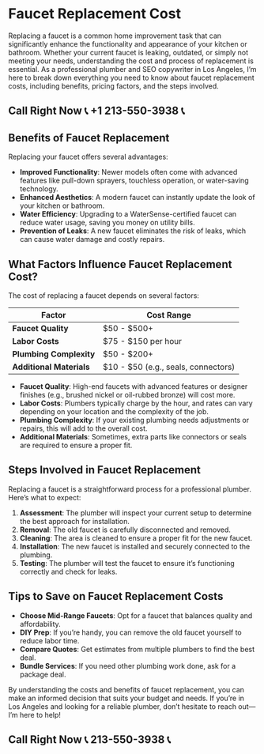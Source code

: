 # Faucet Replacement Cost  

Replacing a faucet is a common home improvement task that can significantly enhance the functionality and appearance of your kitchen or bathroom. Whether your current faucet is leaking, outdated, or simply not meeting your needs, understanding the cost and process of replacement is essential. As a professional plumber and SEO copywriter in Los Angeles, I’m here to break down everything you need to know about faucet replacement costs, including benefits, pricing factors, and the steps involved.  

## Call Right Now 📞 +1 213-550-3938 📞

## Benefits of Faucet Replacement  

Replacing your faucet offers several advantages:  
- **Improved Functionality**: Newer models often come with advanced features like pull-down sprayers, touchless operation, or water-saving technology.  
- **Enhanced Aesthetics**: A modern faucet can instantly update the look of your kitchen or bathroom.  
- **Water Efficiency**: Upgrading to a WaterSense-certified faucet can reduce water usage, saving you money on utility bills.  
- **Prevention of Leaks**: A new faucet eliminates the risk of leaks, which can cause water damage and costly repairs.  

## What Factors Influence Faucet Replacement Cost?  

The cost of replacing a faucet depends on several factors:  

| **Factor**               | **Cost Range**             |  
|--------------------------|---------------------------|  
| **Faucet Quality**        | $50 - $500+               |  
| **Labor Costs**           | $75 - $150 per hour       |  
| **Plumbing Complexity**   | $50 - $200+               |  
| **Additional Materials**  | $10 - $50 (e.g., seals, connectors)|  

- **Faucet Quality**: High-end faucets with advanced features or designer finishes (e.g., brushed nickel or oil-rubbed bronze) will cost more.  
- **Labor Costs**: Plumbers typically charge by the hour, and rates can vary depending on your location and the complexity of the job.  
- **Plumbing Complexity**: If your existing plumbing needs adjustments or repairs, this will add to the overall cost.  
- **Additional Materials**: Sometimes, extra parts like connectors or seals are required to ensure a proper fit.  

## Steps Involved in Faucet Replacement  

Replacing a faucet is a straightforward process for a professional plumber. Here’s what to expect:  

1. **Assessment**: The plumber will inspect your current setup to determine the best approach for installation.  
2. **Removal**: The old faucet is carefully disconnected and removed.  
3. **Cleaning**: The area is cleaned to ensure a proper fit for the new faucet.  
4. **Installation**: The new faucet is installed and securely connected to the plumbing.  
5. **Testing**: The plumber will test the faucet to ensure it’s functioning correctly and check for leaks.  

## Tips to Save on Faucet Replacement Costs  

- **Choose Mid-Range Faucets**: Opt for a faucet that balances quality and affordability.  
- **DIY Prep**: If you’re handy, you can remove the old faucet yourself to reduce labor time.  
- **Compare Quotes**: Get estimates from multiple plumbers to find the best deal.  
- **Bundle Services**: If you need other plumbing work done, ask for a package deal.  

By understanding the costs and benefits of faucet replacement, you can make an informed decision that suits your budget and needs. If you’re in Los Angeles and looking for a reliable plumber, don’t hesitate to reach out—I’m here to help!
## Call Right Now 📞 213-550-3938 📞